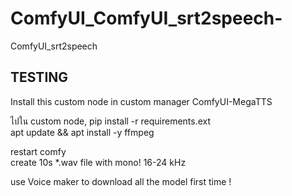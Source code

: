 # ComfyUI_ComfyUI_srt2speech-
ComfyUI_srt2speech​


## TESTING
Install this custom node in custom manager ComfyUI-MegaTTS <br>

ไปใน custom node, pip install -r requirements.ext <br>
apt update && apt install -y ffmpeg <br>

restart comfy <br>
create 10s *.wav file with mono! 16-24 kHz <br>

use Voice maker to download all the model first time ! <br>



